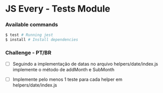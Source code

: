 # JS Every - Tests Module

### Available commands

```bash
$ test # Running jest
$ install # Install dependencies
```

### Challenge - PT/BR

- [ ] Seguindo a implementação de datas no arquivo helpers/date/index.js implemente o
      método de addMonth e SubMonth

- [ ] Implemente pelo menos 1 teste para cada helper em helpers/date/index.js
